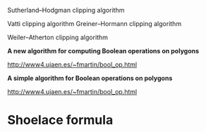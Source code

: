 Sutherland–Hodgman clipping algorithm

Vatti clipping algorithm
Greiner–Hormann clipping algorithm

Weiler–Atherton clipping algorithm


**A new algorithm for computing Boolean operations on polygons**

http://www4.ujaen.es/~fmartin/bool_op.html

**A simple algorithm for Boolean operations on polygons**

http://www4.ujaen.es/~fmartin/bool_op.html



# Shoelace formula

